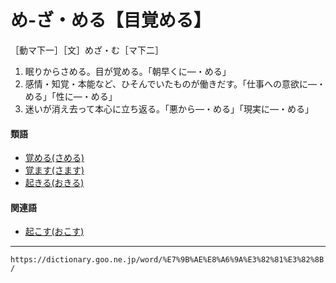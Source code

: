 # め‐ざ・める【目覚める】

［動マ下一］［文］めざ・む［マ下二］
1. 眠りからさめる。目が覚める。「朝早くに―・める」
2. 感情・知覚・本能など、ひそんでいたものが働きだす。「仕事への意欲に―・める」「性に―・める」
3. 迷いが消え去って本心に立ち返る。「悪から―・める」「現実に―・める」
    

#### 類語

-   [覚める(さめる)](さめる（覚める／醒める）)
-   [覚ます(さます)](https://dictionary.goo.ne.jp/word/%E8%A6%9A%E3%81%BE%E3%81%99/#jn-89228)
-   [起きる(おきる)](https://dictionary.goo.ne.jp/word/%E8%B5%B7%E3%81%8D%E3%82%8B/#jn-30287)

#### 関連語

-   [起こす(おこす)](おこす（起こす）)

---
`https://dictionary.goo.ne.jp/word/%E7%9B%AE%E8%A6%9A%E3%82%81%E3%82%8B/`
